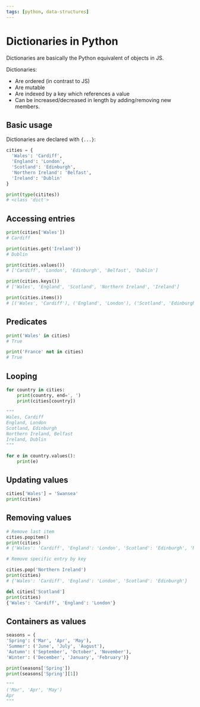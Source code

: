 ```yaml
---
tags: [python, data-structures]
---
```


# Dictionaries in Python

Dictionaries are basically the Python equivalent of objects in JS.

Dictionaries:

- Are ordered (in contrast to JS)
- Are mutable
- Are indexed by a key which references a value
- Can be increased/decreased in length by adding/removing new members.

## Basic usage

Dictionaries are declared with `{...}`:

```python
cities = {
  'Wales': 'Cardiff',
  'England': 'London',
  'Scotland': 'Edinburgh',
  'Northern Ireland': 'Belfast',
  'Ireland': 'Dublin'
}

print(type(citites))
# <class 'dict'>
```

## Accessing entries

```python
print(cities['Wales'])
# Cardiff

print(cities.get('Ireland'))
# Dublin

print(cities.values())
# ['Cardiff', 'London', 'Edinburgh', 'Belfast', 'Dublin']

print(cities.keys())
# ['Wales', 'England', 'Scotland', 'Northern Ireland', 'Ireland']

print(cities.items())
# [('Wales', 'Cardiff'), ('England', 'London'), ('Scotland', 'Edinburgh'), ('Northern Ireland', 'Belfast'), ('Ireland', 'Dublin')]
```

## Predicates

```py
print('Wales' in cities)
# True

print('France' not in cities)
# True
```

## Looping

```py
for country in cities:
    print(country, end=', ')
    print(cities[country])

"""
Wales, Cardiff
England, London
Scotland, Edinburgh
Northern Ireland, Belfast
Ireland, Dublin
"""

for e in country.values():
    print(e)
```

## Updating values

```py
cities['Wales'] = 'Swansea'
print(cities)
```

## Removing values

```py
# Remove last item
cities.popitem()
print(cities)
# {'Wales': 'Cardiff', 'England': 'London', 'Scotland': 'Edinburgh', 'Northern Ireland': 'Belfast'}

# Remove specific entry by key

cities.pop('Northern Ireland')
print(cities)
# {'Wales': 'Cardiff', 'England': 'London', 'Scotland': 'Edinburgh'}

del cities['Scotland']
print(cities)
{'Wales': 'Cardiff', 'England': 'London'}
```

## Containers as values

```py
seasons = {
'Spring': ('Mar', 'Apr', 'May'),
'Summer': ('June', 'July', 'August'),
'Autumn': ('September', 'October', 'November'),
'Winter': ('December', 'January', 'February')}

print(seasons['Spring'])
print(seasons['Spring'][1])

"""
('Mar', 'Apr', 'May')
Apr
"""

```
